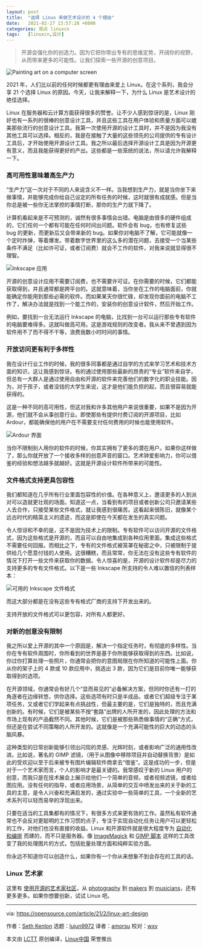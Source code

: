 ```yaml
---
layout: post
title:	"选择 Linux 来做艺术设计的 4 个理由"
date:	2021-02-27 13:57:28 +0800 
categories:	观点 linuxcn 
tags:	[linuxcn,设计]
---
```




> 
> 开源会强化你的创造力。因为它把你带出专有的思维定势，开阔你的视野，从而带来更多的可能性。让我们探索一些开源的创意项目。
> 
> 
> 


![](/Asserts/Images//attachment/album/202102/27/135654k1x4um187i1i7wm1.jpg "Painting art on a computer screen")


2021 年，人们比以前的任何时候都更有理由来爱上 Linux。在这个系列，我会分享 21 个选择 Linux 的原因。今天，让我来解释一下，为什么 Linux 是艺术设计的绝佳选择。


Linux 在服务器和云计算方面获得很多的赞誉。让不少人感到惊讶的是，Linux 刚好也有一系列的很棒的创意设计工具，并且这些工具在用户体验和质量方面可以媲美那些流行的创意设计工具。我第一次使用开源的设计工具时，并不是因为我没有其他工具可以选择。相反的，我是在接触了大量的这些领先的公司提供的专有设计工具后，才开始使用开源设计工具。我之所以最后选择开源设计工具是因为开源更有意义，而且我能获得更好的产出。这些都是一些笼统的说法，所以请允许我解释一下。


### 高可用性意味着高生产力


“生产力”这一次对于不同的人来说含义不一样。当我想到生产力，就是当你坐下来做事情，并能够完成你给自己设定的所有任务的时候，这时就很有成就感。但是当你总是被一些你无法掌控的事情打断，那你的生产力就下降了。


计算机看起来是不可预测的，诚然有很多事情会出错。电脑是由很多的硬件组成的，它们任何一个都有可能在任何时间出问题。软件会有 bug，也有修复这些 bug 的更新，而更新后又会带来新的 bug。如果你对电脑不了解，它可能就像一个定时炸弹，等着爆发。带着数字世界里的这么多的潜在问题，去接受一个当某些条件不满足（比如许可证，或者订阅费）就会不工作的软件，对我来说就显得很不理智。


![Inkscape 应用](/Asserts/Images//attachment/album/202102/27/135731kr2xh11472i29v1o.jpg)


开源的创意设计应用不需要订阅费，也不需要许可证。在你需要的时候，它们都能获取得到，并且通常都是跨平台的。这就意味着，当你坐在工作的电脑面前，你就能确定你能用到那些必需的软件。而如果某天你很忙碌，却发现你面前的电脑不工作了，解决办法就是找到一个能工作的，安装你的创意设计软件，然后开始工作。


例如，要找到一台无法运行 Inkscape 的电脑，比找到一台可以运行那些专有软件的电脑要难得多。这就叫做高可用。这是游戏规则的改变者。我从来不曾遇到因为软件用不了而不得不干等，浪费我数小时时间的事情。


### 开放访问更有利于多样性


我在设计行业工作的时候，我的很多同事都是通过自学的方式来学习艺术和技术方面的知识，这让我感到惊讶。有的通过使用那些最新的昂贵的“专业”软件来自学，但总有一大群人是通过使用自由和开源的软件来完善他们的数字化的职业技能。因为，对于孩子，或者没钱的大学生来说，这才是他们能负担的起，而且很容易就能获得的。


这是一种不同的高可用性，但这对我和许多其他用户来说很重要，如果不是因为开源，他们就不会从事创意行业。即使那些有提供付费订阅的开源项目，比如 Ardour，都能确保他的用户在不需要支付任何费用的时候也能使用软件。


![Ardour 界面](/Asserts/Images//attachment/album/202102/27/135731cz8lr9jjj9b3t3ad.jpg)


当你不限制别人用你的软件的时候，你其实拥有了更多的潜在用户。如果你这样做了，那么你就开放了一个接收多样的创意声音的窗口。艺术钟爱影响力，你可以借鉴的经验和想法越多就越好。这就是开源设计软件所带来的可能性。


### 文件格式支持更具包容性


我们都知道在几乎所有行业里面包容性的价值。在各种意义上，邀请更多的人到派对可以造就更壮观的场面。知道这一点，当看到有的项目或者创新公司只邀请某些人去合作，只接受某些文件格式，就让我感到很痛苦。这看起来很陈旧，就像某个远古时代的精英主义的遗迹，而这是即使在今天都在发生的真实问题。


令人惊讶和不幸的是，这不是因为技术上的限制。专有软件可以访问开源的文件格式，因为这些格式是开源的，而且可以自由地集成到各种应用里面。集成这些格式不需要任何回报。而相比之下，专有的文件格式被笼罩在秘密之中，只被限制于提供给几个愿意付钱的人使用。这很糟糕，而且常常，你无法在没有这些专有软件的情况下打开一些文件来获取你的数据。令人惊喜的是，开源的设计软件却是尽力的支持更多的专有文件格式。以下是一些 Inkscape 所支持的令人难以置信的列表样本：


![可用的 Inkscape 文件格式](/Asserts/Images//attachment/album/202102/27/135731zlbjleb6lkteite6.jpg)


而这大部分都是在没有这些专有格式厂商的支持下开发出来的。


支持开放的文件格式可以更包容，对所有人都更好。


### 对新的创意没有限制


我之所以爱上开源的其中一个原因是，解决一个指定任务时，有彻底的多样性。当你在专有软件周围时，你所看到的世界是基于你所能够获取得到的东西。比如说，你过你打算处理一些照片，你通常会把你的意图局限在你所知道的可能性上面。你从你的架子上的 4 款或 10 款应用中，挑选出 3 款，因为它们是目前你唯一能够获取得到的选项。


在开源领域，你通常会有好几个“显而易见的”必备解决方案，但同时你还有一打的角逐者在边缘转悠，供你选择。这些选项有时只是半成品，或者它们超级专注于某项任务，又或者它们学起来有点挑战性，但最主要的是，它们是独特的，而且充满创新的。有时候，它们是被某些不按“套路”出牌的人所开发的，因此处理的方法和市场上现有的产品截然不同。其他时候，它们是被那些熟悉做事情的“正确”方式，但还是在尝试不同策略的人所开发的。这就像是一个充满可能性的巨大的动态的头脑风暴。


这种类型的日常创新能够引领出闪现的灵感、光辉时刻，或者影响广泛的通用性改进。比如说，著名的 GIMP 滤镜，（用于从图像中移除项目并自动替换背景）是如此的受欢迎以至于后来被专有图片编辑软件商拿去“借鉴”。这是成功的一步，但是对于一个艺术家而言，个人的影响才是最关键的。我常感叹于新的 Linux 用户的创意，而我只是在技术展会上展示给他们一个简单的音频，或者视频滤镜，或者绘图应用。没有任何的指导，或者应用场景，从简单的交互中喷发出来的关于新的工具的主意，是令人兴奋和充满启发的，通过实验中一些简单的工具，一个全新的艺术系列可以轻而易举的浮现出来。


只要在适当的工具集都有的情况下，有很多方式来更有效的工作。虽然私有软件通常也不会反对更聪明的工作习惯的点子，专注于实现自动化任务让用户可以更轻松的工作，对他们也没有直接的收益。Linux 和开源软件就是很大程度专为 [自动化和编排](https://opensource.com/article/20/11/orchestration-vs-automation) 而建的，而不只是服务器。像 [ImageMagick](https://opensource.com/life/16/6/fun-and-semi-useless-toys-linux#imagemagick) 和 [GIMP 脚本](https://opensource.com/article/21/1/gimp-scripting) 这样的工具改变了我的处理图片的方式，包括批量处理方面和纯粹实验方面。


你永远不知道你可以创造什么，如果你有一个你从来想象不到会存在的工具的话。


### Linux 艺术家


这里有 [使用开源的艺术家社区](https://librearts.org)，从 [photography](https://pixls.us) 到 [makers](https://www.redhat.com/en/blog/channel/red-hat-open-studio) 到 [musicians](https://linuxmusicians.com)，还有更多更多。如果你想要创新，试试 Linux 吧。




---


via: <https://opensource.com/article/21/2/linux-art-design>


作者：[Seth Kenlon](https://opensource.com/users/seth) 选题：[lujun9972](https://github.com/lujun9972) 译者：[amorsu](https://github.com/amorsu) 校对：[wxy](https://github.com/wxy)


本文由 [LCTT](https://github.com/LCTT/TranslateProject) 原创编译，[Linux中国](https://linux.cn/) 荣誉推出
